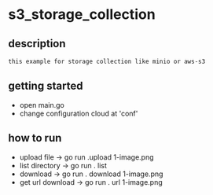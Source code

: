 # s3_storage_collection

## description
```sh
this example for storage collection like minio or aws-s3
```

## getting started
- open main.go
- change configuration cloud at 'conf'

## how to run
- upload file -> go run .upload  1-image.png
- list directory -> go run . list 
- download -> go run . download 1-image.png
- get url download -> go run . url 1-image.png
